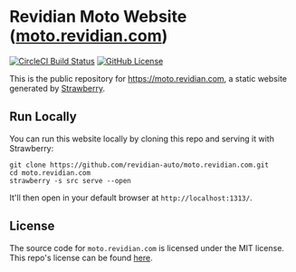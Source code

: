 # Revidian Moto Website ([moto.revidian.com](https://moto.revidian.com))
[![CircleCI Build Status](https://circleci.com/gh/revidian-auto/moto.revidian.com.svg?style=shield)](https://app.circleci.com/pipelines/github/revidian-auto/moto.revidian.com) [![GitHub License](https://img.shields.io/badge/license-MIT-blue.svg)](https://raw.githubusercontent.com/revidian-auto/moto.revidian.com/trunk/LICENSE)

This is the public repository for <https://moto.revidian.com>, a static website generated by [Strawberry](https://github.com/strawberryssg/strawberry-v0).


## Run Locally

You can run this website locally by cloning this repo and serving it with Strawberry:

```
git clone https://github.com/revidian-auto/moto.revidian.com.git
cd moto.revidian.com
strawberry -s src serve --open
```

It'll then open in your default browser at `http://localhost:1313/`.


## License

The source code for `moto.revidian.com` is licensed under the MIT license.
This repo's license can be found [here](./LICENSE).
